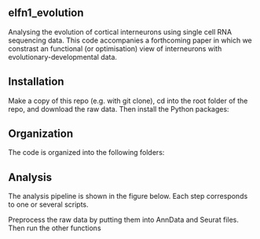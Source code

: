 ## elfn1_evolution
Analysing the evolution of cortical interneurons using single cell RNA sequencing data. This code accompanies a forthcoming paper in which we constrast an functional (or optimisation) view of interneurons with evolutionary-developmental data. 

## Installation

Make a copy of this repo (e.g. with git clone), cd into the root folder of the repo, and download the raw data. Then install the Python packages:

## Organization
The code is organized into the following folders:

## Analysis 

The analysis pipeline is shown in the figure below. Each step corresponds to one or several scripts. 


Preprocess the raw data by putting them into AnnData and Seurat files. Then run the other functions
